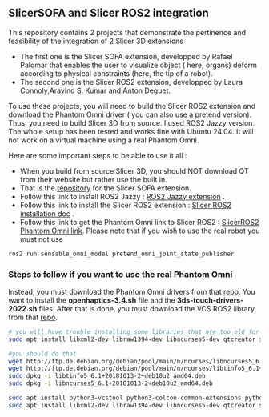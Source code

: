 
## SlicerSOFA and Slicer ROS2 integration

 This repository contains 2 projects that demonstrate the pertinence and feasibility of the integration of 2 Slicer 3D extensions

- The first one is the Slicer SOFA extension, developped by Rafael Palomar that enables the user to visualize object ( here, organs) deform according to physical constraints (here, the tip of a robot).
- The second one is the Slicer ROS2 extension, developped by Laura Connoly,Aravind S. Kumar and Anton Deguet.

To use these projects, you will need to build the Slicer ROS2 extension and download the Phantom Omni driver ( you can also use a pretend version). Thus, you need to build Slicer 3D from source. I used ROS2 Jazzy version. The whole setup has been tested and works fine with Ubuntu 24.04. It will not work on a virtual machine using a real Phantom Omni.

Here are some important steps to be able to use it all :

- When you build from source Slicer 3D, you should NOT download QT from their website but rather use the built in.
- That is the [repository](https://github.com/Slicer/SlicerSOFA.git) for the Slicer SOFA extension.
- Follow this link to install ROS2 Jazzy : [ROS2 Jazzy extension](https://docs.ros.org/en/jazzy/Installation/Ubuntu-Install-Debs.html) .
- Follow this link to install the Slicer ROS2 extension : [Slicer ROS2 installation doc](https://slicer-ros2.readthedocs.io/en/devel/pages/getting-started.html) .
- Follow this link to get the Phantom Omni link to Slicer ROS2 : [SlicerROS2 Phantom Omni link](https://github.com/jhu-saw/ros2_sensable_omni_model). Please note that if you wish to use the real robot you must not use

 ```sh
ros2 run sensable_omni_model pretend_omni_joint_state_publisher
```

### Steps to follow if you want to use the real Phantom Omni
Instead, you must download the Phantom Omni drivers from that [repo](https://github.com/jhu-cisst-external/3ds-touch-openhaptics?tab=readme-ov-file#introduction). You want to install the **openhaptics-3.4.sh** file and the **3ds-touch-drivers-2022.sh**
files. 
After that is done, you must download the VCS  ROS2 library, from that [repo](https://github.com/jhu-saw/vcs).

 ```sh
# you will have trouble installing some libraries that are too old for Ubuntu 24.04 so rather than doing
sudo apt install libxml2-dev libraw1394-dev libncurses5-dev qtcreator swig sox espeak cmake-curses-gui cmake-qt-gui git subversion gfortran libcppunit-dev libqt5xmlpatterns5-dev libbluetooth-dev libhidapi-dev python3-pyudev gfortran-9 ros-humble-joint-state-publisher* ros-humble-xacro
```

 ```sh
#you should do that 
wget http://ftp.de.debian.org/debian/pool/main/n/ncurses/libncurses5_6.1+20181013-2+deb10u2_amd64.deb
wget http://ftp.de.debian.org/debian/pool/main/n/ncurses/libtinfo5_6.1+20181013-2+deb10u2_amd64.deb
sudo dpkg -i libtinfo5_6.1+20181013-2+deb10u2_amd64.deb
sudo dpkg -i libncurses5_6.1+20181013-2+deb10u2_amd64.deb

sudo apt install python3-vcstool python3-colcon-common-extensions python3-pykdl
sudo apt install libxml2-dev libraw1394-dev libncurses5-dev qtcreator swig sox espeak cmake-curses-gui cmake-qt-gui git subversion gfortran libcppunit-dev libqt5xmlpatterns5-dev libbluetooth-dev libhidapi-dev python3-pyudev gfortran-9 ros-jazzy-joint-state-publisher* ros-jazzy-xacro
```
